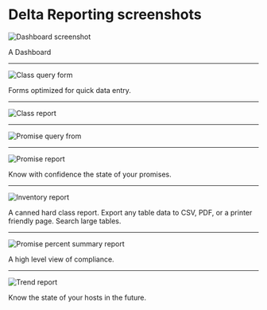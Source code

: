 # Delta Reporting screenshots #

![Dashboard screenshot](screenshots/dr-dashboard.png)

A Dashboard

---

![Class query form](screenshots/dr-classes-form.png)

Forms optimized for quick data entry.

---

![Class report](screenshots/dr-class-report.png)

---

![Promise query from](screenshots/dr-promises-form.png)

---

![Promise report](screenshots/dr-promise-report.png)

Know with confidence the state of your promises. 

---

![Inventory report](screenshots/dr-inventory.png)

A canned hard class report.  Export any table data to CSV, PDF, or a printer friendly page. Search large tables.

---

![Promise percent summary report](screenshots/dr-pps-graph.png)

A high level view of compliance.

---

![Trend report](screenshots/dr-trend-graph.png)

Know the state of your hosts in the future.
